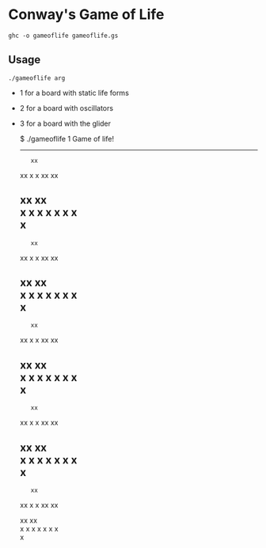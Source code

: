 # Conway's Game of Life

`ghc -o gameoflife gameoflife.gs`

## Usage
`./gameoflife arg`

 - 1 for a board with static life forms
 - 2 for a board with oscillators
 - 3 for a board with the glider

    
    $ ./gameoflife 1
    Game of life!
    
    -----
    	  
          xx  
     xx  x  x 
     xx   xx  
    	  
    	  
     xx   xx  
    x  x  x x 
     x x   x  
      x       
    -----
    	  
          xx  
     xx  x  x 
     xx   xx  
    	  
    	  
     xx   xx  
    x  x  x x 
     x x   x  
      x       
    -----
    	  
          xx  
     xx  x  x 
     xx   xx  
    	  
    	  
     xx   xx  
    x  x  x x 
     x x   x  
      x       
    -----
    	  
          xx  
     xx  x  x 
     xx   xx  
    	  
    	  
     xx   xx  
    x  x  x x 
     x x   x  
      x       
    -----
    	  
          xx  
     xx  x  x 
     xx   xx  
    	  
    	  
     xx   xx  
    x  x  x x 
     x x   x  
      x              
